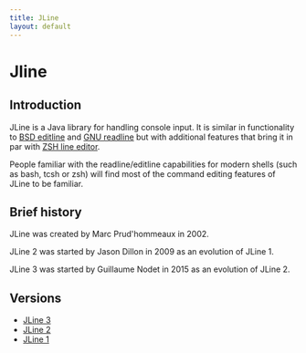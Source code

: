 ```yaml
---
title: JLine
layout: default
---
```

# Jline

## Introduction

JLine is a Java library for handling console input. It is similar in functionality to [BSD editline](http://www.thrysoee.dk/editline/) and [GNU readline](http://www.gnu.org/s/readline/) but with additional features that bring it in par with [ZSH line editor](http://zsh.sourceforge.net/Doc/Release/Zsh-Line-Editor.html).

People familiar with the readline/editline capabilities for modern shells (such as bash, tcsh or zsh) will find most of the command editing features of JLine to be familiar.

## Brief history

JLine was created by Marc Prud'hommeaux in 2002.

JLine 2 was started by Jason Dillon in 2009 as an evolution of JLine 1.

JLine 3 was started by Guillaume Nodet in 2015 as an evolution of JLine 2.

## Versions

- [JLine 3](https://github.com/jline/jline3)
- [JLine 2](https://github.com/jline/jline2)
- [JLine 1](https://github.com/jline/jline1)

